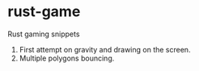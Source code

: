 # rust-game
Rust gaming snippets

1. First attempt on gravity and drawing on the screen.
2. Multiple polygons bouncing.
